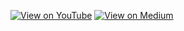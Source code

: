 [![View on YouTube](https://img.shields.io/badge/YouTube-Watch%20on%20Youtube-red?logo=youtube)](https://www.youtube.com/playlist?list=PLnK6m_JBRVNoYEer9hBmTNwkYB3gmbOPO) [![View on Medium](https://img.shields.io/badge/Medium-View%20on%20Medium-blue?logo=medium)](https://towardsdatascience.com/pytest-for-data-scientists-2990319e55e6)

